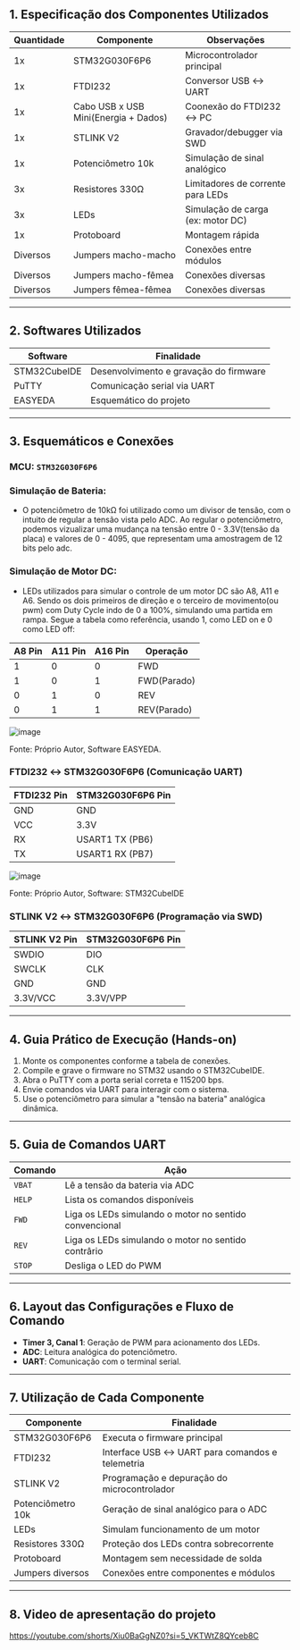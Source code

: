 ##  1. Especificação dos Componentes Utilizados

| Quantidade | Componente                            | Observações                          |
|------------|---------------------------------------|--------------------------------------|
| 1x         | STM32G030F6P6                         | Microcontrolador principal           |
| 1x         | FTDI232                               | Conversor USB ↔ UART                 |
| 1x         | Cabo USB x USB Mini(Energia + Dados)  | Coonexão do FTDI232 ↔ PC             |
| 1x         | STLINK V2                             | Gravador/debugger via SWD            |
| 1x         | Potenciômetro 10k                     | Simulação de sinal analógico         |
| 3x         | Resistores 330Ω                       | Limitadores de corrente para LEDs    |
| 3x         | LEDs                                  | Simulação de carga (ex: motor DC)    |
| 1x         | Protoboard                            | Montagem rápida                      |
| Diversos   | Jumpers macho-macho                   | Conexões entre módulos               |
| Diversos   | Jumpers macho-fêmea                   | Conexões diversas                    |
| Diversos   | Jumpers fêmea-fêmea                   | Conexões diversas                    |

---

##  2. Softwares Utilizados

| Software       | Finalidade                             |
|----------------|----------------------------------------|
| STM32CubeIDE   | Desenvolvimento e gravação do firmware |
| PuTTY          | Comunicação serial via UART            |
| EASYEDA        | Esquemático do projeto                 |


---

##  3. Esquemáticos e Conexões

###  MCU: `STM32G030F6P6`

###  Simulação de Bateria:
- O potenciômetro de 10kΩ foi utilizado como um divisor de tensão, com o intuito de regular a tensão vista pelo ADC.
Ao regular o potenciômetro, podemos vizualizar uma mudança na tensão entre 0 - 3.3V(tensão da placa) e valores de 0 - 4095,
que representam uma amostragem de 12 bits pelo adc.

###  Simulação de Motor DC:
- LEDs utilizados para simular o controle de um motor DC são A8, A11 e A6. Sendo os dois primeiros de
  direção e o terceiro de movimento(ou pwm) com Duty Cycle indo de 0 a 100%, simulando uma partida em rampa.
  Segue a tabela como referência, usando 1, como LED on e 0 como LED off:

|A8 Pin  |A11 Pin| A16 Pin| Operação   |
|--------|-------|--------|------------|
| 1      | 0     | 0      | FWD        |
| 1      | 0     | 1      | FWD(Parado)|
| 0      | 1     | 0      | REV        |
| 0      | 1     | 1      | REV(Parado)|

![image](https://github.com/user-attachments/assets/06e14c49-f435-45a1-9f5a-bdb789d71d39)

Fonte: Próprio Autor, Software EASYEDA.

###  FTDI232 ↔ STM32G030F6P6 (Comunicação UART)

| FTDI232 Pin | STM32G030F6P6 Pin |
|-------------|-------------------|
| GND         | GND               |
| VCC         | 3.3V              |
| RX          | USART1 TX (PB6)   |
| TX          | USART1 RX (PB7)   |

![image](https://github.com/user-attachments/assets/c7c1ef5b-2415-4d4f-9f3b-6ba4703209d6)

Fonte: Próprio Autor, Software: STM32CubeIDE

###  STLINK V2 ↔ STM32G030F6P6 (Programação via SWD)

| STLINK V2 Pin | STM32G030F6P6 Pin |
|---------------|-------------------|
| SWDIO         | DIO               |
| SWCLK         | CLK               |
| GND           | GND               |
| 3.3V/VCC      | 3.3V/VPP          |

---

##  4. Guia Prático de Execução (Hands-on)

1. Monte os componentes conforme a tabela de conexões.
2. Compile e grave o firmware no STM32 usando o STM32CubeIDE.
3. Abra o PuTTY com a porta serial correta e 115200 bps.
4. Envie comandos via UART para interagir com o sistema.
5. Use o potenciômetro para simular a "tensão na bateria" analógica dinâmica.

---

##  5. Guia de Comandos UART

| Comando      | Ação                                                  |
|--------------|-------------------------------------------------------|
| `VBAT`       | Lê a tensão da bateria via ADC                        |
| `HELP`       | Lista os comandos disponíveis                         |
| `FWD`        | Liga os LEDs simulando o motor no sentido convencional|
| `REV`        | Liga os LEDs simulando o motor no sentido contrârio   |
| `STOP`       | Desliga o LED do PWM                                  |

---

##  6. Layout das Configurações e Fluxo de Comando

- **Timer 3, Canal 1**: Geração de PWM para acionamento dos LEDs.
- **ADC**: Leitura analógica do potenciômetro.
- **UART**: Comunicação com o terminal serial.


---

##  7. Utilização de Cada Componente

| Componente         | Finalidade                                                |
|--------------------|-----------------------------------------------------------|
| STM32G030F6P6      | Executa o firmware principal                              |
| FTDI232            | Interface USB ↔ UART para comandos e telemetria           |
| STLINK V2          | Programação e depuração do microcontrolador               |
| Potenciômetro 10k  | Geração de sinal analógico para o ADC                     |
| LEDs               | Simulam funcionamento de um motor                         |
| Resistores 330Ω    | Proteção dos LEDs contra sobrecorrente                    |
| Protoboard         | Montagem sem necessidade de solda                         |
| Jumpers diversos   | Conexões entre componentes e módulos                      |


---
##  8. Video de apresentação do projeto
https://youtube.com/shorts/Xiu0BaGgNZ0?si=5_VKTWtZ8QYceb8C

